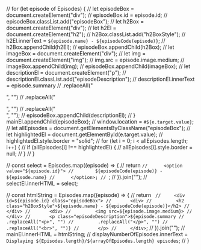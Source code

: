   // for (let episode of Episodes) {
  //   let episodeBox = document.createElement("div");
  //   episodeBox.id = episode.id;
  //   episodeBox.classList.add("episodeBox");
  //   let h2Box = document.createElement("div");
  //   let h2El = document.createElement("h2");
  //   h2Box.classList.add("h2BoxStyle");
  //   h2El.innerText = `${episode.name} - ${episodeCode(episode)}`;
  //   h2Box.appendChild(h2El);
  //   episodeBox.appendChild(h2Box);
  //   let imageBox = document.createElement("div");
  //   let img = document.createElement("img");
  //   img.src = episode.image.medium;
  //   imageBox.appendChild(img);
  //   episodeBox.appendChild(imageBox);
  //   let descriptionEl = document.createElement("p");
  //   descriptionEl.classList.add("episodeDescription");
  //   descriptionEl.innerText = episode.summary
  //     .replaceAll("<p>", "")
  //     .replaceAll("</p>", "")
  //     .replaceAll("<br>", "");
  //   episodeBox.appendChild(descriptionEl);
  // }
 mainEl.appendChild(episodeBox);
  //  window.location = `#${e.target.value}`;
  //  let allEpisodes = document.getElementsByClassName("episodeBox");
  //  let highlightedEl = document.getElementById(e.target.value);
  //  highlightedEl.style.border = "solid";
  //  for (let i = 0; i < allEpisodes.length; i++) {
  //    if (allEpisodes[i] !== highlightedEl) {
  //      allEpisodes[i].style.border = null;
  //    }
  //  }



  //      const select = Episodes.map((episode) => {
  //      return `
  //      <option value="${episode.id}">
  //        ${episodeCode(episode)} - ${episode.name}
  //      </option>;
  //  `;
  //    }).join("");
  //    selectEl.innerHTML = select;

  //   const htmlString = Episodes.map((episode) => {
//     return `
//     <div id=${episode.id} class="episodeBox">
//       <div>
//         <h2 class="h2BoxStyle">${episode.name} - ${episodeCode(episode)}</h2>
//       </div>
//       <div>
//         <img src=${episode.image.medium}>
//       </div>
//       <p class="episodeDescription">${episode.summary
//         .replaceAll("<p>", "")
//         .replaceAll("</p>", "")
//         .replaceAll("<br>", "")}
//       </p>
//     </div>`;
//   }).join("");
//   mainEl.innerHTML = htmlString;
//   displayNumberOfEpisodes.innerText = `Displaying ${Episodes.length}/${arrayOfEpisodes.length} episodes`;
// }
